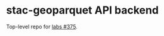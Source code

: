 # stac-geoparquet API backend

Top-level repo for [labs #375](https://github.com/developmentseed/labs/issues/375).
